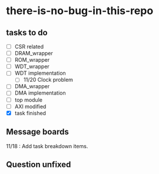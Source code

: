 # there-is-no-bug-in-this-repo

## tasks to do

- [ ] CSR related
- [ ] DRAM_wrapper
- [ ] ROM_wrapper
- [ ] WDT_wrapper
- [ ] WDT implementation
  - [ ] 11/20 Clock problem 
- [ ] DMA_wrapper
- [ ] DMA implementation
- [ ] top module
- [ ] AXI modified
- [x] task finished

## Message boards

11/18 : Add task breakdown items.

## Question unfixed
